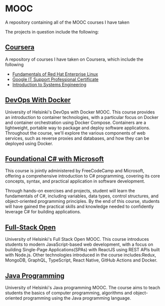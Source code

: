 # MOOC
A repository containing all of the MOOC courses I have taken

The projects in question include the following:

## [Coursera](https://github.com/khkhiu/MOOC/tree/main/Coursera)
A repository of courses I have taken on Coursera, which include the following
- [Fundamentals of Red Hat Enterprise Linux](https://coursera.org/share/bd0e2c633d918f4133a205ee785a5f75)
- [Google IT Support Professional Certificate](https://coursera.org/share/a3e9432aa18866dbd435e264849f91d5)
- [Introduction to Systems Engineering](https://coursera.org/share/738fc84d17bbd3eec03c81aa32fddf31)

## [DevOps With Docker](https://github.com/khkhiu/MOOC/tree/main/Devops_with_Docker)
University of Helsinki's DevOps with Docker MOOC. This course provides an introduction to container technologies, with a particular focus on Docker and container orchestration using Docker Compose. Containers are a lightweight, portable way to package and deploy software applications. Throughout the course, we'll explore the various components of web services, such as reverse proxies and databases, and how they can be deployed using Docker.

## [Foundational C# with Microsoft](https://github.com/khkhiu/MOOC/tree/main/Foundational_C%23_with_Microsoft)
This course is jointly administered by FreeCodeCamp and Microsoft, offering a comprehensive introduction to C# programming, covering its core concepts, syntax, and practical application in software development.

Through hands-on exercises and projects, student will learn the fundamentals of C#, including variables, data types, control structures, and object-oriented programming principles. By the end of this course, students will have gained the practical skills and knowledge needed to confidently leverage C# for building applications.

## [Full-Stack Open](https://github.com/khkhiu/MOOC/tree/main/Full-Stack-Open) 
University of Helsinki's Full Stack Open MOOC. This course introduces students to modern JavaScript-based web development, with a focus on building Single-Page Applications(SPAs) with ReactJS using REST APIs built with Node.js. Other technologies introduced in the course includes:Redux, MongoDB, GraphQL, TypeScript, React Native, GitHub Actions and Docker.

## [Java Programming](https://github.com/khkhiu/MOOC/tree/main/Java_Programming)
University of Helsinki's Java programming MOOC. The course aims to teach students the basics of computer programming, algorithms and object-oriented programming using the Java programming language. 